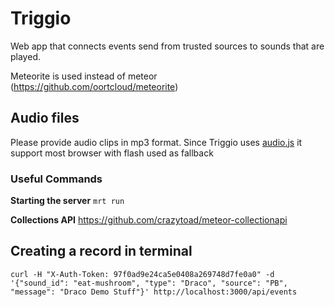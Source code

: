 Triggio
=======

Web app that connects events send from trusted sources to sounds that are played.

Meteorite is used instead of meteor (https://github.com/oortcloud/meteorite)


## Audio files
Please provide audio clips in mp3 format. Since Triggio uses [audio.js](http://kolber.github.com/audiojs/) it support most browser with flash used as fallback

### Useful Commands

**Starting the server**
`mrt run`

**Collections API**
https://github.com/crazytoad/meteor-collectionapi

## Creating a record in terminal
    curl -H "X-Auth-Token: 97f0ad9e24ca5e0408a269748d7fe0a0" -d '{"sound_id": "eat-mushroom", "type": "Draco", "source": "PB", "message": "Draco Demo Stuff"}' http://localhost:3000/api/events

